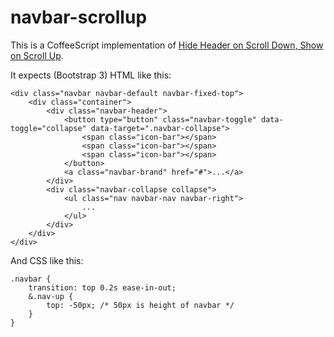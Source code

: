 navbar-scrollup
===============
This is a CoffeeScript implementation of [Hide Header on Scroll Down, Show on Scroll Up](https://medium.com/design-startups/67bbaae9a78c).

It expects (Bootstrap 3) HTML like this:
```
<div class="navbar navbar-default navbar-fixed-top">
	<div class="container">
		<div class="navbar-header">
			<button type="button" class="navbar-toggle" data-toggle="collapse" data-target=".navbar-collapse">
				<span class="icon-bar"></span>
				<span class="icon-bar"></span>
				<span class="icon-bar"></span>
			</button>
			<a class="navbar-brand" href="#">...</a>
		</div>
		<div class="navbar-collapse collapse">
			<ul class="nav navbar-nav navbar-right">
				...
			</ul>
		</div>
	</div>
</div>
```

And CSS like this:
```
.navbar {
	transition: top 0.2s ease-in-out;
	&.nav-up {
		top: -50px; /* 50px is height of navbar */
	}
}
```
